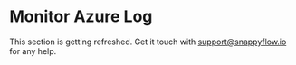 # Monitor Azure Log

This section is getting refreshed. Get it touch with [support@snappyflow.io](mailto:support@snappyflow.io) for any help.

